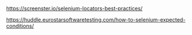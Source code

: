 https://screenster.io/selenium-locators-best-practices/


https://huddle.eurostarsoftwaretesting.com/how-to-selenium-expected-conditions/
